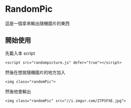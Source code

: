 # RandomPic
這是一個拿來輸出隨機圖片的東西

## 開始使用
先載入本 script
```
<script src="randompicture.js" defer="true"></script>
```
然後在想放隨機圖片的地方加入
```
<img class="randomPic">
```
然後他會輸出
```
<img class="randomPic" src="//i.imgur.com/Z7PSFXE.jpg">
```